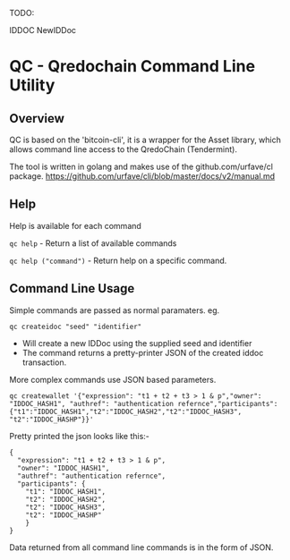 TODO:

IDDOC
  NewIDDoc
  


# QC - Qredochain Command Line Utility

## Overview
QC is based on the 'bitcoin-cli', it is a wrapper for the Asset library, which allows command line access to the QredoChain (Tendermint).

The tool is written in golang and makes use of the github.com/urfave/cl package.
https://github.com/urfave/cli/blob/master/docs/v2/manual.md



## Help

Help is available for each command

```qc help``` -  Return a list of available commands


```qc help ("command")``` - Return help on a specific command.


## Command Line Usage

Simple commands are passed as normal paramaters.
eg.

```qc createidoc "seed" "identifier"```
- Will create a new IDDoc using the supplied seed and identifier
- The command returns a pretty-printer JSON of the created iddoc transaction.


More complex commands use JSON based parameters. 

```qc createwallet '{"expression": "t1 + t2 + t3 > 1 & p","owner": "IDDOC_HASH1", "authref": "authentication refernce","participants":{"t1":"IDDOC_HASH1","t2":"IDDOC_HASH2","t2":"IDDOC_HASH3", "t2":"IDDOC_HASHP"}}' ```

Pretty printed the json looks like this:-
````
{
  "expression": "t1 + t2 + t3 > 1 & p",
  "owner": "IDDOC_HASH1",
  "authref": "authentication refernce",
  "participants": {
    "t1": "IDDOC_HASH1",
    "t2": "IDDOC_HASH2",
    "t2": "IDDOC_HASH3",
    "t2": "IDDOC_HASHP"
    }
}
````

Data returned from all command line commands is in the form of JSON.




